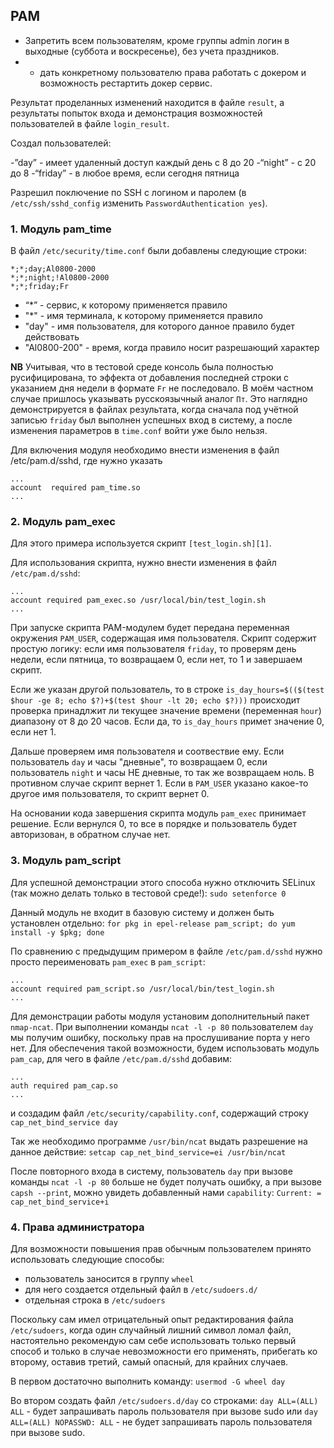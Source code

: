 ## PAM
- Запретить всем пользователям, кроме группы admin логин в выходные (суббота и воскресенье), без учета праздников.
- * дать конкретному пользователю права работать с докером и возможность рестартить докер сервис.

Результат проделанных изменений находится в файле `result`, а результаты попыток входа и демонстрация возможностей пользователей в файле `login_result`.

Создал пользователей:

-”day” - имеет удаленный доступ каждый день с 8 до 20
-“night” - с 20 до 8
-“friday” - в любое время, если сегодня пятница

Разрешил поключение по SSH с логином и паролем (в `/etc/ssh/sshd_config` изменить `PasswordAuthentication yes`).

### 1. Модуль pam_time
В файл `/etc/security/time.conf` были добавлены следующие строки:
```
*;*;day;Al0800-2000
*;*;night;!Al0800-2000
*;*;friday;Fr
```

- “*” - сервис, к которому применяется правило
- "*" - имя терминала, к которому применяется правило
- "day" - имя пользователя, для которого данное правило будет действовать
- "Al0800-200" - время, когда правило носит разрешающий характер

**NB** Учитывая, что в тестовой среде консоль была полностью русифицирована, то эффекта от добавления последней строки с указанием дня недели в формате `Fr` не последовало. В моём частном случае пришлось указывать русскоязычный аналог `Пт`. Это наглядно демонстрируется в файлах результата, когда сначала под учётной записью `friday` был выполнен успешных вход в систему, а после изменения параметров в `time.conf` войти уже было нельзя.

Для включения модуля необходимо внести изменения в файл /etc/pam.d/sshd, где нужно указать 
```
...
account  required pam_time.so
...
```

### 2. Модуль pam_exec
Для этого примера используется скрипт `[test_login.sh][1]`.

Для использования скрипта, нужно внести изменения в файл `/etc/pam.d/sshd`:
```
...
account	required pam_exec.so /usr/local/bin/test_login.sh
...
```

При запуске скрипта PAM-модулем будет передана переменная окружения `PAM_USER`, содержащая имя пользователя. Скрипт содержит простую логику: если имя пользователя `friday`, то проверям день недели, если пятница, то возвращаем 0, если нет, то 1 и завершаем скрипт.

Если же указан другой пользователь, то в строке `is_day_hours=$(($(test $hour -ge 8; echo $?)+$(test $hour -lt 20; echo $?)))` происходит проверка принадлжит ли текущее значение времени (переменная `hour`) диапазону от 8 до 20 часов. Если да, то `is_day_hours` примет значение 0, если нет 1. 

Дальше проверяем имя пользователя и соотвествие ему. Если пользователь `day` и часы "дневные", то возвращаем 0, если пользователь `night` и часы НЕ дневные, то так же возвращаем ноль. В противном случае скрипт вернет 1. Если в `PAM_USER` указано какое-то другое имя пользователя, то скрипт вернет 0.

На основании кода завершения скрипта модуль `pam_exec` принимает решение. Если вернулся 0, то все в порядке и пользователь будет авторизован, в обратном случае нет.

### 3. Модуль pam_script
Для успешной демонстрации этого способа нужно отключить SELinux (так можно делать только в тестовой среде!):
`sudo setenforce 0`

Данный модуль не входит в базовую систему и должен быть установлен отдельно:
`for pkg in epel-release pam_script; do yum install -y $pkg; done`

По сравнению с предыдущим примером в файле `/etc/pam.d/sshd` нужно просто переименовать `pam_exec` в `pam_script`:
```
...
account required pam_script.so /usr/local/bin/test_login.sh
...
```

Для демонстрации работы модуля установим дополнительный пакет `nmap-ncat`. При выполнении команды `ncat -l -p 80` пользователем `day` мы получим ошибку, поскольку прав на прослушивание порта у него нет. Для обеспечения такой возможности, будем использовать модуль `pam_cap`, для чего в файле `/etc/pam.d/sshd` добавим:
```
...
auth required pam_cap.so
...
```

и создадим файл `/etc/security/capability.conf`, содержащий строку
`cap_net_bind_service day`

Так же необходимо программе `/usr/bin/ncat` выдать разрешение на данное действие:
`setcap cap_net_bind_service=ei /usr/bin/ncat`

После повторного входа в систему, пользователь `day` при вызове команды `ncat -l -p 80` больше не будет получать ошибку, а при вызове `capsh --print`, можно увидеть добавленный нами `capability`:
`Current: = cap_net_bind_service+i`

### 4. Права администратора

Для возможности повышения прав обычным пользователем принято использовать следующие способы:
- пользователь заносится в группу `wheel`
- для него создается отдельный файл в `/etc/sudoers.d/`
- отдельная строка в `/etc/sudoers`

Поскольку сам имел отрицательный опыт редактирования файла `/etc/sudoers`, когда один случайный лишний символ ломал файл, настоятельно рекомендую сам себе использовать только первый способ и только в случае невозможности его применять, прибегать ко второму, оставив третий, самый опасный, для крайних случаев.

В первом достаточно выполнить команду:
`usermod -G wheel day`

Во втором создать файл `/etc/sudoers.d/day` со строками:
`day ALL=(ALL) ALL` - будет запрашивать пароль пользователя при вызове sudo
или
`day ALL=(ALL) NOPASSWD: ALL` - не будет запрашивать пароль пользователя при вызове sudo.

[1]: https://gist.github.com/dmitry-lyutenko/39bf8afe5d1f6fc2d48b09c325706495